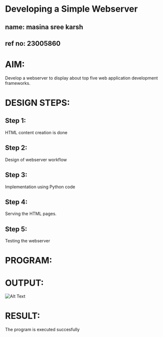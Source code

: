# Developing a Simple Webserver
## name: masina sree karsh
## ref no: 23005860
# AIM:

Develop a webserver to display about top five web application development frameworks.

# DESIGN STEPS:

## Step 1:

HTML content creation is done

## Step 2:

Design of webserver workflow

## Step 3:

Implementation using Python code

## Step 4:

Serving the HTML pages.

## Step 5:

Testing the webserver
# PROGRAM:


# OUTPUT:
![Alt Text](images/webserver1.png)

# RESULT:

The program is executed succesfully
